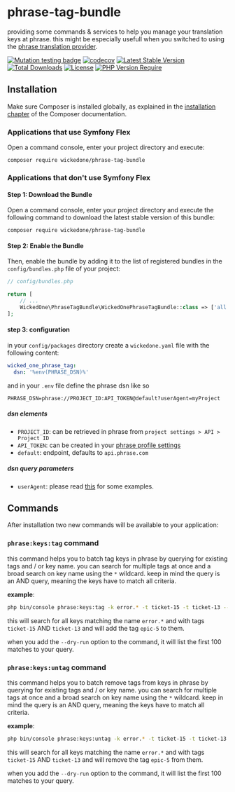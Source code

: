 # phrase-tag-bundle
providing some commands & services to help you manage your translation keys at phrase.
this might be especially usefull when you switched to using the [phrase translation provider](https://github.com/wickedOne/phrase-translation-provider).

[![Mutation testing badge](https://img.shields.io/endpoint?style=flat&url=https%3A%2F%2Fbadge-api.stryker-mutator.io%2Fgithub.com%2FwickedOne%2Fphrase-tag-bundle%2Fmaster)](https://dashboard.stryker-mutator.io/reports/github.com/wickedOne/phrase-tag-bundle/master)
[![codecov](https://codecov.io/gh/wickedOne/phrase-tag-bundle/branch/master/graph/badge.svg?token=UHKAVGURP7)](https://codecov.io/gh/wickedOne/phrase-tag-bundle)
[![Latest Stable Version](http://poser.pugx.org/wickedone/phrase-tag-bundle/v)](https://packagist.org/packages/wickedone/phrase-tag-bundle)
[![Total Downloads](http://poser.pugx.org/wickedone/phrase-tag-bundle/downloads)](https://packagist.org/packages/wickedone/phrase-tag-bundle)
[![License](http://poser.pugx.org/wickedone/phrase-tag-bundle/license)](https://packagist.org/packages/wickedone/phrase-tag-bundle)
[![PHP Version Require](http://poser.pugx.org/wickedone/phrase-tag-bundle/require/php)](https://packagist.org/packages/wickedone/phrase-tag-bundle)

## Installation

Make sure Composer is installed globally, as explained in the
[installation chapter](https://getcomposer.org/doc/00-intro.md)
of the Composer documentation.

### Applications that use Symfony Flex

Open a command console, enter your project directory and execute:

```console
composer require wickedone/phrase-tag-bundle
```

### Applications that don't use Symfony Flex

#### Step 1: Download the Bundle

Open a command console, enter your project directory and execute the
following command to download the latest stable version of this bundle:

```console
composer require wickedone/phrase-tag-bundle
```

#### Step 2: Enable the Bundle

Then, enable the bundle by adding it to the list of registered bundles
in the `config/bundles.php` file of your project:

```php
// config/bundles.php

return [
    // ...
    WickedOne\PhraseTagBundle\WickedOnePhraseTagBundle::class => ['all' => true],
];
```

#### step 3: configuration
in your `config/packages` directory create a `wickedone.yaml` file with the following content:
```yaml
wicked_one_phrase_tag:
  dsn: '%env(PHRASE_DSN)%'
```
and in your `.env` file define the phrase dsn like so
```dotenv
PHRASE_DSN=phrase://PROJECT_ID:API_TOKEN@default?userAgent=myProject
```

##### dsn elements
- `PROJECT_ID`: can be retrieved in phrase from `project settings > API > Project ID`
- `API_TOKEN`: can be created in your [phrase profile settings](https://app.phrase.com/settings/oauth_access_tokens)
- `default`: endpoint, defaults to `api.phrase.com`

##### dsn query parameters
- `userAgent`: please read [this](https://developers.phrase.com/api/#overview--identification-via-user-agent) for some examples.

## Commands

After installation two new commands will be available to your application:

### `phrase:keys:tag` command

this command helps you to batch tag keys in phrase by querying for existing tags and / or key name.
you can search for multiple tags at once and a broad search on key name using the `*` wildcard.
keep in mind the query is an AND query, meaning the keys have to match all criteria.

**example**:
```bash
php bin/console phrase:keys:tag -k error.* -t ticket-15 -t ticket-13 --tag epic-5
```
this will search for all keys matching the name `error.*` and with tags `ticket-15` AND `ticket-13` and will add the tag `epic-5` to them.

when you add the `--dry-run` option to the command, it will list the first 100 matches to your query.

### `phrase:keys:untag` command

this command helps you to batch remove tags from keys in phrase by querying for existing tags and / or key name.
you can search for multiple tags at once and a broad search on key name using the `*` wildcard.
keep in mind the query is an AND query, meaning the keys have to match all criteria.

**example**:
```bash
php bin/console phrase:keys:untag -k error.* -t ticket-15 -t ticket-13 --tag epic-5
```
this will search for all keys matching the name `error.*` and with tags `ticket-15` AND `ticket-13` and will remove the tag `epic-5` from them.

when you add the `--dry-run` option to the command, it will list the first 100 matches to your query.
